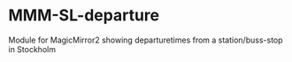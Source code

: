 # MMM-SL-departure
Module for MagicMirror2 showing departuretimes from a station/buss-stop in Stockholm
